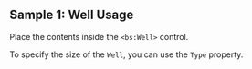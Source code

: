 ## Sample 1: Well Usage

Place the contents inside the `<bs:Well>` control.

To specify the size of the `Well`, you can use the `Type` property.